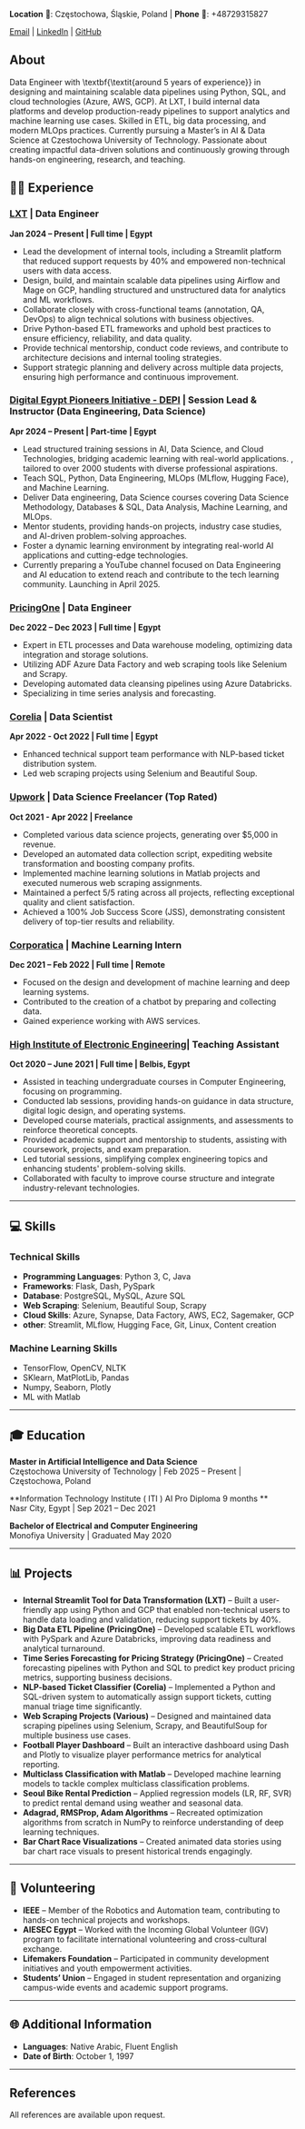 **Location** 📍: Częstochowa, Śląskie, Poland | **Phone** 📱: +‭48729315827

[Email](mailto:ahmedazab1235@yahoo.com) | [LinkedIn](https://www.linkedin.com/in/ahmedessam1235) | [GitHub](https://github.com/ahmedazab1235)

## About
Data Engineer with \textbf{\textit{around 5 years of experience}} in designing and maintaining scalable data pipelines using Python, SQL, and cloud technologies (Azure, AWS, GCP). At LXT, I build internal data platforms and develop production-ready pipelines to support analytics and machine learning use cases. Skilled in ETL, big data processing, and modern MLOps practices. Currently pursuing a Master’s in AI \& Data Science at Czestochowa University of Technology. Passionate about creating impactful data-driven solutions and continuously growing through hands-on engineering, research, and teaching.

## 👨‍💻 Experience

### [LXT](https://www.lxt.ai/) | Data Engineer  
**Jan 2024 – Present | Full time | Egypt**  
- Lead the development of internal tools, including a Streamlit platform that reduced support requests by 40\% and empowered non-technical users with data access.
- Design, build, and maintain scalable data pipelines using Airflow and Mage on GCP, handling structured and unstructured data for analytics and ML workflows.
- Collaborate closely with cross-functional teams (annotation, QA, DevOps) to align technical solutions with business objectives.
- Drive Python-based ETL frameworks and uphold best practices to ensure efficiency, reliability, and data quality.
- Provide technical mentorship, conduct code reviews, and contribute to architecture decisions and internal tooling strategies.
- Support strategic planning and delivery across multiple data projects, ensuring high performance and continuous improvement.

### [Digital Egypt Pioneers Initiative - DEPI](https://depi.gov.eg/) | Session Lead \& Instructor (Data Engineering, Data Science)
**Apr 2024 – Present | Part-time | Egypt**  

- Lead structured training sessions in AI, Data Science, and Cloud Technologies, bridging academic learning with real-world applications. , tailored to over 2000 students with diverse professional aspirations.
- Teach SQL, Python, Data Engineering, MLOps (MLflow, Hugging Face), and Machine Learning.
- Deliver Data engineering, Data Science courses covering Data Science Methodology, Databases \& SQL, Data Analysis, Machine Learning, and MLOps.
- Mentor students, providing hands-on projects, industry case studies, and AI-driven problem-solving approaches.
- Foster a dynamic learning environment by integrating real-world AI applications and cutting-edge technologies.
- Currently preparing a YouTube channel focused on Data Engineering and AI education to extend reach and contribute to the tech learning community. Launching in April 2025.


### [PricingOne](https://www.pricing.one/) | Data Engineer  
**Dec 2022 – Dec 2023 | Full time | Egypt**  
- Expert in ETL processes and Data warehouse modeling, optimizing data integration and storage solutions.
- Utilizing ADF Azure Data Factory and web scraping tools like Selenium and Scrapy.
- Developing automated data cleansing pipelines using Azure Databricks.
- Specializing in time series analysis and forecasting.

### [Corelia](https://www.corelia.ai/) | Data Scientist  
**Apr 2022 - Oct 2022 | Full time | Egypt**  
- Enhanced technical support team performance with NLP-based ticket distribution system.
- Led web scraping projects using Selenium and Beautiful Soup.
  
### [Upwork](https://www.upwork.com/freelancers/~01876e0baed413206d) | Data Science Freelancer (Top Rated)  
**Oct 2021 - Apr 2022 | Freelance**  
- Completed various data science projects, generating over $5,000 in revenue.
- Developed an automated data collection script, expediting website transformation and boosting company profits.
- Implemented machine learning solutions in Matlab projects and executed numerous web scraping assignments.
- Maintained a perfect 5/5 rating across all projects, reflecting exceptional quality and client satisfaction.
- Achieved a 100% Job Success Score (JSS), demonstrating consistent delivery of top-tier results and reliability.

### [Corporatica](https://corporatica.com/) | Machine Learning Intern  
**Dec 2021 – Feb 2022 | Full time | Remote**  
- Focused on the design and development of machine learning and deep learning systems.
- Contributed to the creation of a chatbot by preparing and collecting data.
- Gained experience working with AWS services.

### [High Institute of Electronic Engineering](https://study-in-egypt.gov.eg/categories/All/315/Higher-Institute-of-Electronic-Engineering---Belbeis)| Teaching Assistant
**Oct 2020 – June 2021 | Full time | Belbis, Egypt**  
- Assisted in teaching undergraduate courses in Computer Engineering, focusing on programming.
- Conducted lab sessions, providing hands-on guidance in data structure, digital logic design, and operating systems.
- Developed course materials, practical assignments, and assessments to reinforce theoretical concepts.
- Provided academic support and mentorship to students, assisting with coursework, projects, and exam preparation.
- Led tutorial sessions, simplifying complex engineering topics and enhancing students' problem-solving skills.
- Collaborated with faculty to improve course structure and integrate industry-relevant technologies.

---

## 💻 Skills

### Technical Skills
- **Programming Languages**: Python 3, C, Java  
- **Frameworks**: Flask, Dash, PySpark  
- **Database**: PostgreSQL, MySQL, Azure SQL  
- **Web Scraping**: Selenium, Beautiful Soup, Scrapy  
- **Cloud Skills**: Azure, Synapse, Data Factory, AWS, EC2, Sagemaker, GCP
- **other**: Streamlit, MLflow, Hugging Face, Git, Linux, Content creation

### Machine Learning Skills
- TensorFlow, OpenCV, NLTK  
- SKlearn, MatPlotLib, Pandas  
- Numpy, Seaborn, Plotly  
- ML with Matlab  

---

## 🎓 Education

**Master in Artificial Intelligence and Data Science**  
Częstochowa University of Technology | Feb 2025 – Present | Częstochowa, Poland

**Information Technology Institute ( ITI ) AI Pro Diploma 9 months **  
Nasr City, Egypt | Sep 2021 – Dec 2021

**Bachelor of Electrical and Computer Engineering**  
Monofiya University | Graduated May 2020

---

## 📊 Projects


- **Internal Streamlit Tool for Data Transformation (LXT)** – Built a user-friendly app using Python and GCP that enabled non-technical users to handle data loading and validation, reducing support tickets by 40\%.
- **Big Data ETL Pipeline (PricingOne)** – Developed scalable ETL workflows with PySpark and Azure Databricks, improving data readiness and analytical turnaround.
- **Time Series Forecasting for Pricing Strategy (PricingOne)** – Created forecasting pipelines with Python and SQL to predict key product pricing metrics, supporting business decisions.
- **NLP-based Ticket Classifier (Corelia)** – Implemented a Python and SQL-driven system to automatically assign support tickets, cutting manual triage time significantly.
- **Web Scraping Projects (Various)** – Designed and maintained data scraping pipelines using Selenium, Scrapy, and BeautifulSoup for multiple business use cases.
- **Football Player Dashboard** – Built an interactive dashboard using Dash and Plotly to visualize player performance metrics for analytical reporting.
- **Multiclass Classification with Matlab** – Developed machine learning models to tackle complex multiclass classification problems.
- **Seoul Bike Rental Prediction** – Applied regression models (LR, RF, SVR) to predict rental demand using weather and seasonal data.
- **Adagrad, RMSProp, Adam Algorithms** – Recreated optimization algorithms from scratch in NumPy to reinforce understanding of deep learning techniques.
- **Bar Chart Race Visualizations** – Created animated data stories using bar chart race visuals to present historical trends engagingly.


---

## 🌟 Volunteering
- **IEEE** – Member of the Robotics and Automation team, contributing to hands-on technical projects and workshops.
- **AIESEC Egypt** – Worked with the Incoming Global Volunteer (IGV) program to facilitate international volunteering and cross-cultural exchange.
- **Lifemakers Foundation** – Participated in community development initiatives and youth empowerment activities.
- **Students’ Union** – Engaged in student representation and organizing campus-wide events and academic support programs.

---

## 🌐 Additional Information

- **Languages**: Native Arabic, Fluent English  
- **Date of Birth**: October 1, 1997

---

## References
All references are available upon request.
